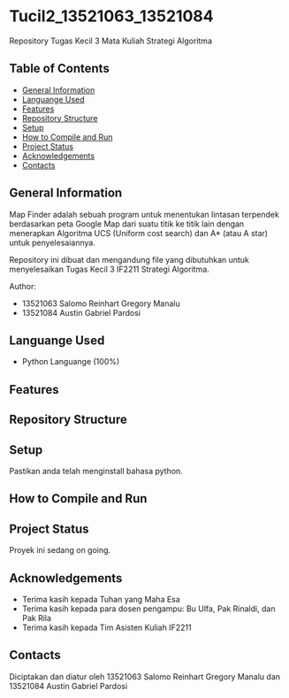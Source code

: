 # Tucil2_13521063_13521084
Repository Tugas Kecil 3 Mata Kuliah Strategi Algoritma

## Table of Contents
* [General Information](#general-information)
* [Languange Used](#languange-used)
* [Features](#features)
* [Repository Structure](#repository-structure)
* [Setup](#setup)
* [How to Compile and Run](#how-to-compile-and-run)
* [Project Status](#project-status)
* [Acknowledgements](#acknowledgements)
* [Contacts](#contacts)

## General Information
Map Finder adalah sebuah program untuk menentukan lintasan terpendek berdasarkan peta Google Map dari suatu titik ke titik lain dengan menerapkan Algoritma UCS (Uniform cost search) dan A* (atau A star) untuk penyelesaiannya.

Repository ini dibuat dan mengandung file yang dibutuhkan untuk menyelesaikan Tugas Kecil 3 IF2211 Strategi Algoritma.

Author: 
- 13521063 Salomo Reinhart Gregory Manalu
- 13521084 Austin Gabriel Pardosi

## Languange Used
- Python Languange (100%)

## Features

## Repository Structure

## Setup
Pastikan anda telah menginstall bahasa python.

## How to Compile and Run

## Project Status
Proyek ini sedang on going.

## Acknowledgements
- Terima kasih kepada Tuhan yang Maha Esa
- Terima kasih kepada para dosen pengampu: Bu Ulfa, Pak Rinaldi, dan Pak Rila
- Terima kasih kepada Tim Asisten Kuliah IF2211

## Contacts
Diciptakan dan diatur oleh 13521063 Salomo Reinhart Gregory Manalu dan 13521084 Austin Gabriel Pardosi